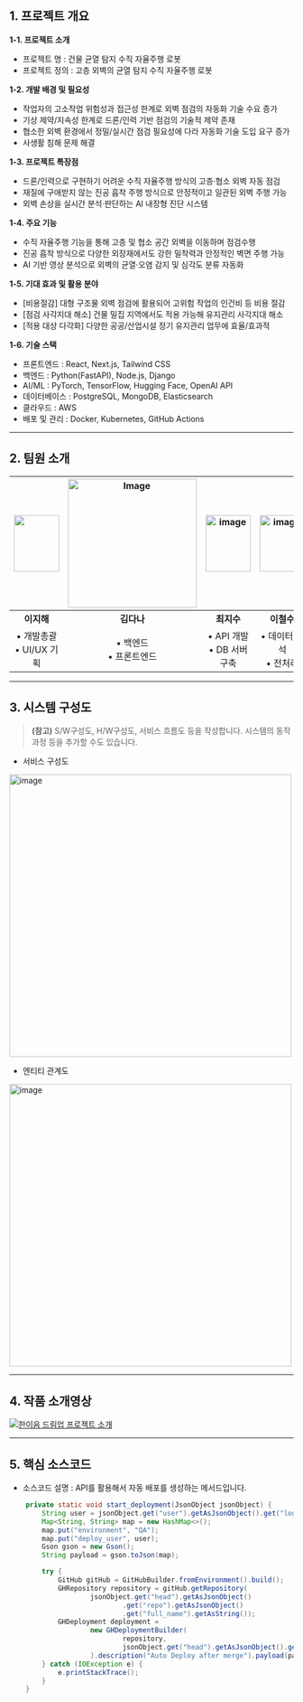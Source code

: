 ## **1. 프로젝트 개요**

**1-1. 프로젝트 소개**
- 프로젝트 명 : 건물 균열 탐지 수직 자율주행 로봇
- 프로젝트 정의 : 고층 외벽의 균열 탐지 수직 자율주행 로봇

**1-2. 개발 배경 및 필요성**
- 작업자의 고소작업 위험성과 접근성 한계로 외벽 점검의 자동화 기술 수요 증가
- 기상 제약/지속성 한계로 드론/인력 기반 점검의 기술적 제약 존재
- 협소한 외벽 환경에서 정밀/실시간 점검 필요성에 다라 자동화 기술 도입 요구 증가
- 사생활 침해 문제 해결

**1-3. 프로젝트 특장점**
- 드론/인력으로 구현하기 어려운 수직 자율주행 방식의 고층·협소 외벽 자동 점검
- 재질에 구애받지 않는 진공 흡착 주행 방식으로 안정적이고 일관된 외벽 주행 가능
- 외벽 손상을 실시간 분석·판단하는 AI 내장형 진단 시스템

**1-4. 주요 기능**
- 수직 자율주행 기능을 통해 고층 및 협소 공간 외벽을 이동하며 점검수행
- 진공 흡착 방식으로 다양한 외장재에서도 강한 밀착력과 안정적인 벽면 주행 가능
- AI 기반 영상 분석으로 외벽의 균열·오염 감지 및 심각도 분류 자동화

**1-5. 기대 효과 및 활용 분야**
- [비용절감] 대형 구조물 외벽 점검에 활용되어 고위험 작업의 인건비 등 비용 절감
- [점검 사각지대 해소] 건물 밀집 지역에서도 적용 가능해 유지관리 사각지대 해소
- [적용 대상 다각화] 다양한 공공/산업시설 정기 유지관리 업무에 효율/효과적

**1-6. 기술 스택**
- 프론트엔드 : React, Next.js, Tailwind CSS
- 백엔드 : Python(FastAPI), Node.js, Django
- AI/ML : PyTorch, TensorFlow, Hugging Face, OpenAI API
- 데이터베이스 : PostgreSQL, MongoDB, Elasticsearch
- 클라우드 : AWS
- 배포 및 관리 : Docker, Kubernetes, GitHub Actions

---

## **2. 팀원 소개**
| <img width="80" height="100" src="https://github.com/hajeong2/25_HF031/issues/2#issue-3471875844" > | <img width="228" height="228" alt="Image" src="https://github.com/user-attachments/assets/6dc10dc4-fd4e-4e7b-9b7f-d91b70599bf5" /> | <img width="80" height="100" alt="image" src="https://github.com/user-attachments/assets/c33252c7-3bf6-43cf-beaa-a9e2d9bd090b" > | <img width="80" height="100" alt="image" src="https://github.com/user-attachments/assets/0d5909f0-fc73-4ab9-be09-4d48e3e71083" > | <img width="80" height="100" alt="image" src="https://github.com/user-attachments/assets/c7f66b7c-ab84-41fa-8fba-b49dba28b677" > |
|:---:|:---:|:---:|:---:|:---:|
| **이지해** | **김다나** | **최지수** | **이철수** | **김멘토** |
| • 개발총괄 <br> • UI/UX 기획 | • 백엔드 <br> • 프론트엔드 | • API 개발 <br> • DB 서버 구축 |• 데이터 분석 <br> • 전처리 | • 프로젝트 멘토 <br> • 기술 자문 |



---
## **3. 시스템 구성도**
> **(참고)** S/W구성도, H/W구성도, 서비스 흐름도 등을 작성합니다. 시스템의 동작 과정 등을 추가할 수도 있습니다.
- 서비스 구성도
<img width="500" height="500" alt="image" src="https://github.com/user-attachments/assets/28fc8453-d1a0-4184-8fd0-130d93d18545" />


- 엔티티 관계도
<img width="500" height="500" alt="image" src="https://github.com/user-attachments/assets/76e3347b-6d94-491e-8aeb-a7b4601c54d5" />


---
## **4. 작품 소개영상**
[![한이음 드림업 프로젝트 소개](https://img.youtube.com/vi/gbGASSssgFE/maxresdefault.jpg)](https://youtu.be/gbGASSssgFE)


---
## **5. 핵심 소스코드**
- 소스코드 설명 : API를 활용해서 자동 배포를 생성하는 메서드입니다.

```Java
    private static void start_deployment(JsonObject jsonObject) {
        String user = jsonObject.get("user").getAsJsonObject().get("login").getAsString();
        Map<String, String> map = new HashMap<>();
        map.put("environment", "QA");
        map.put("deploy_user", user);
        Gson gson = new Gson();
        String payload = gson.toJson(map);

        try {
            GitHub gitHub = GitHubBuilder.fromEnvironment().build();
            GHRepository repository = gitHub.getRepository(
                    jsonObject.get("head").getAsJsonObject()
                            .get("repo").getAsJsonObject()
                            .get("full_name").getAsString());
            GHDeployment deployment =
                    new GHDeploymentBuilder(
                            repository,
                            jsonObject.get("head").getAsJsonObject().get("sha").getAsString()
                    ).description("Auto Deploy after merge").payload(payload).autoMerge(false).create();
        } catch (IOException e) {
            e.printStackTrace();
        }
    }
```
